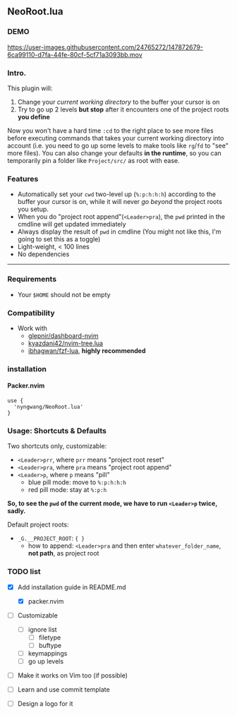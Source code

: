 NeoRoot.lua
---

### DEMO

https://user-images.githubusercontent.com/24765272/147872679-6ca99110-d7fa-44fe-80cf-5cf71a3093bb.mov

### Intro.

This plugin will:

1. Change your _current working directory_ to the buffer your cursor is on
2. Try to go up 2 levels __but stop__ after it encounters one of the project roots __you define__

Now you won't have a hard time `:cd` to the right place to see more files before executing commands that takes your current working directory into account
 (i.e. you need to go up some levels to make tools like `rg`/`fd` to "see" more files).
You can also change your defaults __in the runtime__, so you can temporarily pin a folder like `Project/src/` as root with ease.

### Features

- Automatically set your `cwd` two-level up (`%:p:h:h:h`) according to the buffer your cursor is on,
  while it will never _go beyond_ the project roots you setup.
- When you do "project root append"(`<Leader>pra`), the `pwd` printed in the cmdline will get updated immediately
- Always display the result of `pwd` in cmdline (You might not like this, I'm going to set this as a toggle)
- Light-weight, < 100 lines
- No dependencies

---

### Requirements

- Your `$HOME` should not be empty

### Compatibility

- Work with
  - [glepnir/dashboard-nvim](https://github.com/glepnir/dashboard-nvim)
  - [kyazdani42/nvim-tree.lua](https://github.com/kyazdani42/nvim-tree.lua)
  - [ibhagwan/fzf-lua](https://github.com/ibhagwan/fzf-lua), __highly recommended__

### installation

#### Packer.nvim

```
use {
  'nyngwang/NeoRoot.lua'
}
```

### Usage: Shortcuts & Defaults

Two shortcuts only, customizable:

- `<Leader>prr`, where `prr` means "project root reset"
- `<Leader>pra`, where `pra` means "project root append"
- `<Leader>p`, where `p` means "pill"
  - blue pill mode: move to `%:p:h:h:h`
  - red pill mode: stay at `%:p:h`

__So, to see the `pwd` of the current mode, we have to run `<Leader>p` twice, sadly.__

Default project roots:

- `_G.__PROJECT_ROOT`: `{ }`
  - how to append: `<Leader>pra` and then enter `whatever_folder_name`, __not path__, as project root

### TODO list

- [x] Add installation guide in README.md
  - [x] packer.nvim
- [ ] Customizable
  - [ ] ignore list
    - [ ] filetype
    - [ ] buftype
  - [ ] keymappings
  - [ ] go up levels
- [ ] Make it works on Vim too (if possible)
- [ ] Learn and use commit template
- [ ] Design a logo for it

